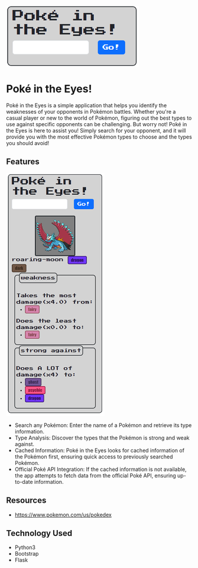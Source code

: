 ![Overview Image of Poke in the Eyes](img/mainImg.png?raw=true "Poké in the Eyes")

# Poké in the Eyes!

Poké in the Eyes is a simple application that helps you identify the weaknesses of your opponents in Pokémon battles. Whether you're a casual player or new to the world of Pokémon, figuring out the best types to use against specific opponents can be challenging. But worry not! Poké in the Eyes is here to assist you! Simply search for your opponent, and it will provide you with the most effective Pokémon types to choose and the types you should avoid!

## Features
![Image of the Application](img/searchImg.png?raw=true)
- Search any Pokémon: Enter the name of a Pokémon and retrieve its type information.
- Type Analysis: Discover the types that the Pokémon is strong and weak against.
- Cached Information: Poké in the Eyes looks for cached information of the Pokémon first, ensuring quick access to previously searched Pokémon.
- Official Poké API Integration: If the cached information is not available, the app attempts to fetch data from the official Poké API, ensuring up-to-date information.

## Resources

- https://www.pokemon.com/us/pokedex 


## Technology Used

- Python3
- Bootstrap
- Flask